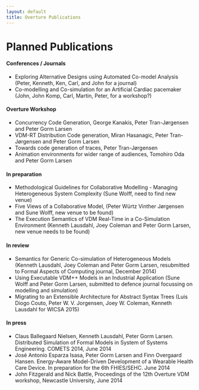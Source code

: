 ```yaml
---
layout: default
title: Overture Publications
---
```


# Planned Publications

#### Conferences / Journals


-   Exploring Alternative Designs using Automated Co-model Analysis
    (Peter, Kenneth, Ken, Carl, and John for a journal)
-   Co-modelling and Co-simulation for an Artificial Cardiac pacemaker
    (John, John Komp, Carl, Martin, Peter, for a workshop?)

#### Overture Workshop

-   Concurrency Code Generation, George Kanakis, Peter Tran-Jørgensen
    and Peter Gorm Larsen
-   VDM-RT Distribution Code generation, Miran Hasanagic, Peter
    Tran-Jørgensen and Peter Gorm Larsen
-   Towards code generation of traces, Peter Tran-Jørgensen
-   Animation environments for wider range of audiences, Tomohiro Oda
    and Peter Gorm Larsen

#### In preparation

-   Methodological Guidelines for Collaborative Modelling - Managing
    Heterogeneous System Complexity (Sune Wolff, need to find new venue)
-   Five Views of a Collaborative Model, (Peter Würtz Vinther Jørgensen
    and Sune Wolff, new venue to be found)
-   The Execution Semantics of VDM Real-Time in a Co-Simulation
    Environment (Kenneth Lausdahl, Joey Coleman and Peter Gorm Larsen,
    new venue needs to be found)

#### In review

-   Semantics for Generic Co-simulation of Heterogeneous Models (Kenneth
    Lausdahl, Joey Coleman and Peter Gorm Larsen, resubmitted to Formal
    Aspects of Computing journal, December 2014)
-   Using Executable VDM++ Models in an Industrial Application (Sune
    Wolff and Peter Gorm Larsen, submitted to defence journal focussing
    on modelling and simulation)
-   Migrating to an Extensible Architecture for Abstract Syntax Trees
    (Luis Diogo Couto, Peter W. V. Jorgensen, Joey W. Coleman, Kenneth
    Lausdahl for WICSA 2015)

#### In press

-   Claus Ballegaard Nielsen, Kenneth Lausdahl, Peter Gorm Larsen.
    Distributed Simulation of Formal Models in System of Systems
    Engineering. COMETS 2014, June 2014
-   José Antonio Esparza Isasa, Peter Gorm Larsen and Finn Overgaard
    Hansen. Energy-Aware Model-Driven Development of a Wearable Health
    Care Device. In preparation for the 6th FHIES/SEHC. June 2014
-   John Fitzgerald and Nick Battle, Proceedings of the 12th Overture
    VDM workshop, Newcastle University, June 2014
